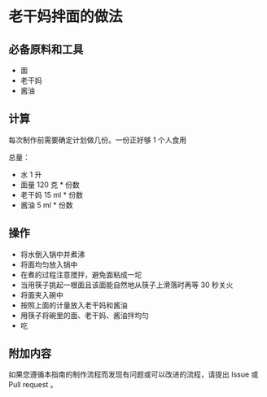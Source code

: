 # 老干妈拌面的做法

## 必备原料和工具

* 面
* 老干妈
* 酱油

## 计算

每次制作前需要确定计划做几份。一份正好够 1 个人食用

总量：

* 水 1 升
* 面量 120 克 * 份数
* 老干妈 15 ml * 份数
* 酱油 5 ml * 份数

## 操作

* 将水倒入锅中并煮沸
* 将面均匀放入锅中
* 在煮的过程注意搅拌，避免面粘成一坨
* 当用筷子挑起一根面且该面能自然地从筷子上滑落时再等 30 秒关火
* 将面夹入碗中
* 按照上面的计量放入老干妈和酱油
* 用筷子将碗里的面、老干妈、酱油拌均匀
* 吃

## 附加内容

如果您遵循本指南的制作流程而发现有问题或可以改进的流程，请提出 Issue 或 Pull request 。
